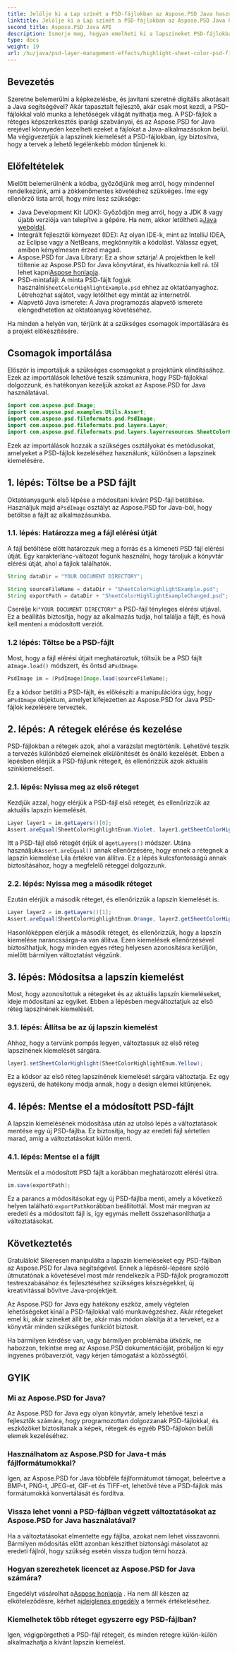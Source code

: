 ```yaml
---
title: Jelölje ki a Lap színét a PSD-fájlokban az Aspose.PSD Java használatával
linktitle: Jelölje ki a Lap színét a PSD-fájlokban az Aspose.PSD Java használatával
second_title: Aspose.PSD Java API
description: Ismerje meg, hogyan emelheti ki a lapszíneket PSD-fájlokban az Aspose.PSD for Java segítségével. Kövesse lépésről lépésre útmutatónkat, hogy javítsa képkezelési készségeit Java nyelven.
type: docs
weight: 19
url: /hu/java/psd-layer-management-effects/highlight-sheet-color-psd-files/
---
```

## Bevezetés

Szeretne belemerülni a képkezelésbe, és javítani szeretné digitális alkotásait a Java segítségével? Akár tapasztalt fejlesztő, akár csak most kezdi, a PSD-fájlokkal való munka a lehetőségek világát nyithatja meg. A PSD-fájlok a réteges képszerkesztés iparági szabványai, és az Aspose.PSD for Java erejével könnyedén kezelheti ezeket a fájlokat a Java-alkalmazásokon belül. Ma végigvezetjük a lapszínek kiemelését a PSD-fájlokban, így biztosítva, hogy a tervek a lehető legélénkebb módon tűnjenek ki.

## Előfeltételek

Mielőtt belemerülnénk a kódba, győződjünk meg arról, hogy mindennel rendelkezünk, ami a zökkenőmentes követéshez szükséges. Íme egy ellenőrző lista arról, hogy mire lesz szüksége:

-  Java Development Kit (JDK): Győződjön meg arról, hogy a JDK 8 vagy újabb verziója van telepítve a gépére. Ha nem, akkor letöltheti a[Java weboldal](https://www.oracle.com/java/technologies/javase-downloads.html).
- Integrált fejlesztői környezet (IDE): Az olyan IDE-k, mint az IntelliJ IDEA, az Eclipse vagy a NetBeans, megkönnyítik a kódolást. Válassz egyet, amiben kényelmesen érzed magad.
- Aspose.PSD for Java Library: Ez a show sztárja! A projektben le kell töltenie az Aspose.PSD for Java könyvtárat, és hivatkoznia kell rá. től lehet kapni[Aspose honlapja](https://releases.aspose.com/psd/java/).
-  PSD-mintafájl: A minta PSD-fájlt fogjuk használni`SheetColorHighlightExample.psd` ehhez az oktatóanyaghoz. Létrehozhat sajátot, vagy letölthet egy mintát az internetről.
- Alapvető Java ismerete: A Java programozás alapvető ismerete elengedhetetlen az oktatóanyag követéséhez.

Ha minden a helyén van, térjünk át a szükséges csomagok importálására és a projekt előkészítésére.

## Csomagok importálása

Először is importáljuk a szükséges csomagokat a projektünk elindításához. Ezek az importálások lehetővé teszik számunkra, hogy PSD-fájlokkal dolgozzunk, és hatékonyan kezeljük azokat az Aspose.PSD for Java használatával.

```java
import com.aspose.psd.Image;
import com.aspose.psd.examples.Utils.Assert;
import com.aspose.psd.fileformats.psd.PsdImage;
import com.aspose.psd.fileformats.psd.layers.Layer;
import com.aspose.psd.fileformats.psd.layers.layerresources.SheetColorHighlightEnum;
```

Ezek az importálások hozzák a szükséges osztályokat és metódusokat, amelyeket a PSD-fájlok kezeléséhez használunk, különösen a lapszínek kiemelésére.

## 1. lépés: Töltse be a PSD fájlt

Oktatóanyagunk első lépése a módosítani kívánt PSD-fájl betöltése. Használjuk majd a`PsdImage` osztályt az Aspose.PSD for Java-ból, hogy betöltse a fájlt az alkalmazásunkba.

### 1.1. lépés: Határozza meg a fájl elérési útját

A fájl betöltése előtt határozzuk meg a forrás és a kimeneti PSD fájl elérési útját. Egy karakterlánc-változót fogunk használni, hogy tároljuk a könyvtár elérési útját, ahol a fájlok találhatók.

```java
String dataDir = "YOUR DOCUMENT DIRECTORY";

String sourceFileName = dataDir + "SheetColorHighlightExample.psd";
String exportPath = dataDir + "SheetColorHighlightExampleChanged.psd";
```

 Cserélje ki`"YOUR DOCUMENT DIRECTORY"` a PSD-fájl tényleges elérési útjával. Ez a beállítás biztosítja, hogy az alkalmazás tudja, hol találja a fájlt, és hová kell menteni a módosított verziót.

### 1.2 lépés: Töltse be a PSD-fájlt

 Most, hogy a fájl elérési útjait meghatároztuk, töltsük be a PSD fájlt a`Image.load()` módszert, és öntsd a`PsdImage`.

```java
PsdImage im = (PsdImage)Image.load(sourceFileName);
```

 Ez a kódsor betölti a PSD-fájlt, és előkészíti a manipulációra úgy, hogy a`PsdImage` objektum, amelyet kifejezetten az Aspose.PSD for Java PSD-fájlok kezelésére terveztek.

## 2. lépés: A rétegek elérése és kezelése

PSD-fájlokban a rétegek azok, ahol a varázslat megtörténik. Lehetővé teszik a tervezés különböző elemeinek elkülönítését és önálló kezelését. Ebben a lépésben elérjük a PSD-fájlunk rétegeit, és ellenőrizzük azok aktuális színkiemeléseit.

### 2.1. lépés: Nyissa meg az első réteget

Kezdjük azzal, hogy elérjük a PSD-fájl első rétegét, és ellenőrizzük az aktuális lapszín kiemelését.

```java
Layer layer1 = im.getLayers()[0];
Assert.areEqual(SheetColorHighlightEnum.Violet, layer1.getSheetColorHighlight());
```

 Itt a PSD-fájl első rétegét érjük el a`getLayers()` módszer. Utána használjuk`Assert.areEqual()` annak ellenőrzésére, hogy ennek a rétegnek a lapszín kiemelése Lila értékre van állítva. Ez a lépés kulcsfontosságú annak biztosításához, hogy a megfelelő réteggel dolgozzunk.

### 2.2. lépés: Nyissa meg a második réteget

Ezután elérjük a második réteget, és ellenőrizzük a lapszín kiemelését is.

```java
Layer layer2 = im.getLayers()[1];
Assert.areEqual(SheetColorHighlightEnum.Orange, layer2.getSheetColorHighlight());
```

Hasonlóképpen elérjük a második réteget, és ellenőrizzük, hogy a lapszín kiemelése narancssárga-ra van állítva. Ezen kiemelések ellenőrzésével biztosíthatjuk, hogy minden egyes réteg helyesen azonosításra kerüljön, mielőtt bármilyen változtatást végzünk.

## 3. lépés: Módosítsa a lapszín kiemelést

Most, hogy azonosítottuk a rétegeket és az aktuális lapszín kiemeléseket, ideje módosítani az egyiket. Ebben a lépésben megváltoztatjuk az első réteg lapszínének kiemelését.

### 3.1. lépés: Állítsa be az új lapszín kiemelést

Ahhoz, hogy a tervünk pompás legyen, változtassuk az első réteg lapszínének kiemelését sárgára.

```java
layer1.setSheetColorHighlight(SheetColorHighlightEnum.Yellow);
```

Ez a kódsor az első réteg lapszínének kiemelését sárgára változtatja. Ez egy egyszerű, de hatékony módja annak, hogy a design elemei kitűnjenek.

## 4. lépés: Mentse el a módosított PSD-fájlt

A lapszín kiemelésének módosítása után az utolsó lépés a változtatások mentése egy új PSD-fájlba. Ez biztosítja, hogy az eredeti fájl sértetlen marad, amíg a változtatásokat külön menti.

### 4.1. lépés: Mentse el a fájlt

Mentsük el a módosított PSD fájlt a korábban meghatározott elérési útra.

```java
im.save(exportPath);
```

 Ez a parancs a módosításokat egy új PSD-fájlba menti, amely a következő helyen található:`exportPath`korábban beállítottál. Most már megvan az eredeti és a módosított fájl is, így egymás mellett összehasonlíthatja a változtatásokat.

## Következtetés

Gratulálok! Sikeresen manipulálta a lapszín kiemeléseket egy PSD-fájlban az Aspose.PSD for Java segítségével. Ennek a lépésről-lépésre szóló útmutatónak a követésével most már rendelkezik a PSD-fájlok programozott testreszabásához és fejlesztéséhez szükséges készségekkel, új kreativitással bővítve Java-projektjeit.

Az Aspose.PSD for Java egy hatékony eszköz, amely végtelen lehetőségeket kínál a PSD-fájlokkal való munkavégzéshez. Akár rétegeket emel ki, akár színeket állít be, akár más módon alakítja át a terveket, ez a könyvtár minden szükséges funkciót biztosít.

Ha bármilyen kérdése van, vagy bármilyen problémába ütközik, ne habozzon, tekintse meg az Aspose.PSD dokumentációját, próbáljon ki egy ingyenes próbaverziót, vagy kérjen támogatást a közösségtől.

## GYIK

### Mi az Aspose.PSD for Java?
Az Aspose.PSD for Java egy olyan könyvtár, amely lehetővé teszi a fejlesztők számára, hogy programozottan dolgozzanak PSD-fájlokkal, és eszközöket biztosítanak a képek, rétegek és egyéb PSD-fájlokon belüli elemek kezeléséhez.

### Használhatom az Aspose.PSD for Java-t más fájlformátumokkal?
Igen, az Aspose.PSD for Java többféle fájlformátumot támogat, beleértve a BMP-t, PNG-t, JPEG-et, GIF-et és TIFF-et, lehetővé téve a PSD-fájlok más formátumokká konvertálását és fordítva.

### Vissza lehet vonni a PSD-fájlban végzett változtatásokat az Aspose.PSD for Java használatával?
Ha a változtatásokat elmentette egy fájlba, azokat nem lehet visszavonni. Bármilyen módosítás előtt azonban készíthet biztonsági másolatot az eredeti fájlról, hogy szükség esetén vissza tudjon térni hozzá.

### Hogyan szerezhetek licencet az Aspose.PSD for Java számára?
 Engedélyt vásárolhat a[Aspose honlapja](https://purchase.aspose.com/buy) . Ha nem áll készen az elköteleződésre, kérhet a[ideiglenes engedély](https://purchase.aspose.com/temporary-license/) a termék értékeléséhez.

### Kiemelhetek több réteget egyszerre egy PSD-fájlban?
Igen, végigpörgetheti a PSD-fájl rétegeit, és minden rétegre külön-külön alkalmazhatja a kívánt lapszín kiemelést.